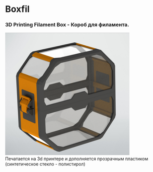 # Boxfil

### 3D Printing Filament Box - Короб для филамента. 
<div align="left">
    <img src="https://github.com/DimitriyKost/Boxfil/blob/main/2021-11-30_15-05-05.png" width="400px"</img> 
</div>
Печатается на 3d принтере и дополняется прозрачным пластиком (синтетическое стекло - полистирол)
